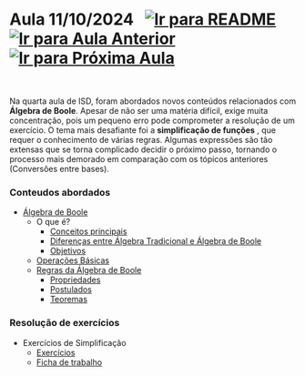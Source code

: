# Aula 11/10/2024 &nbsp; [![Ir para README](https://img.shields.io/badge/Indice-Verde?style=for-the-badge)](../README.md#indice) &nbsp; [![Ir para Aula Anterior](https://img.shields.io/badge/Anterior-Aula%203-007ACC?style=for-the-badge)](../aulas/11-10-2024.md) [![Ir para Próxima Aula](https://img.shields.io/badge/Próxima-Aula%205-007ACC?style=for-the-badge)](../aulas/25-10-2024.md)

<br>

Na quarta aula de ISD, foram abordados novos conteúdos relacionados com **Álgebra de Boole**. Apesar de não ser uma matéria difícil, exige muita concentração, pois um pequeno erro pode comprometer a resolução de um exercício. O tema mais desafiante foi a **simplificação de funções** , que requer o conhecimento de várias regras. Algumas expressões são tão extensas que se torna complicado decidir o próximo passo, tornando o processo mais demorado em comparação com os tópicos anteriores (Conversões entre bases).

### Conteudos abordados

- [Álgebra de Boole](../apontamentos/algebra_de_boole.md)
  - O que é?
    - [Conceitos principais](../apontamentos/algebra_de_boole.md#conceitos-principais)
    - [Diferenças entre Álgebra Tradicional e Álgebra de Boole](../apontamentos/algebra_de_boole.md#diferenças-entre-álgebra-tradicional-e-álgebra-de-boole)
    - [Objetivos](../apontamentos/algebra_de_boole.md#objetivo-da-álgebra-de-boole)
  - [Operações Básicas](../apontamentos/algebra_de_boole.md#operações-básicas)
  - [Regras da Álgebra de Boole](../apontamentos/algebra_de_boole.md#regras-da-álgebra-de-boole)
    - [Propriedades](../apontamentos/algebra_de_boole.md#propriedades-básicas)
    - [Postulados](../apontamentos/algebra_de_boole.md#postulados)
    - [Teoremas](../apontamentos/algebra_de_boole.md#teoremas)

### Resolução de exercícios

- Exercícios de Simplificação
  - [Exercícios](../fichas/algebra_de_boole/exercicios.md)
  - [Ficha de trabalho](../fichas/algebra_de_boole/ficha%20de%20trabalho.md)
